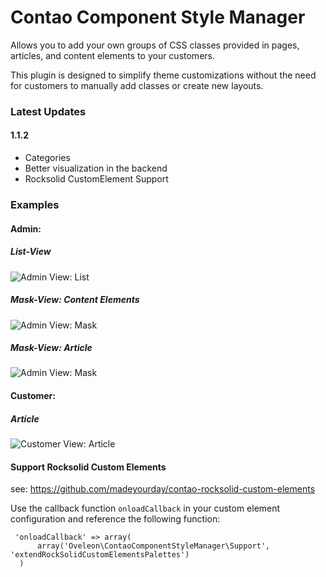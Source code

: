 # Contao Component Style Manager

Allows you to add your own groups of CSS classes provided in pages, articles, and content elements to your customers.

This plugin is designed to simplify theme customizations without the need for customers to manually add classes or create new layouts.

### Latest Updates
#### 1.1.2
- Categories
- Better visualization in the backend
- Rocksolid CustomElement Support

### Examples
#### Admin:
##### List-View
![Admin View: List](https://www.oveleon.de/share/github-assets/contao-component-style-manager/list-view.png)
##### Mask-View: Content Elements
![Admin View: Mask](https://www.oveleon.de/share/github-assets/contao-component-style-manager/content-elements.png)
##### Mask-View: Article
![Admin View: Mask](https://www.oveleon.de/share/github-assets/contao-component-style-manager/articles.png)

#### Customer:
##### Article
![Customer View: Article](https://www.oveleon.de/share/github-assets/contao-component-style-manager/customer.png)

#### Support Rocksolid Custom Elements
see: https://github.com/madeyourday/contao-rocksolid-custom-elements

Use the callback function `onloadCallback` in your custom element configuration and reference the following function:
```
 'onloadCallback' => array(
      array('Oveleon\ContaoComponentStyleManager\Support', 'extendRockSolidCustomElementsPalettes')
  )
```
